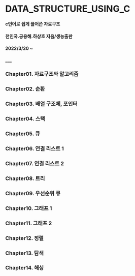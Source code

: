 # DATA_STRUCTURE_USING_C

#### c언어로 쉽게 풀어쓴 자료구조

#### 천인국.공용해.하상호 지음/생능출판

#### 2022/3/20 ~
#### ___

### Chapter01. 자료구조와 알고리즘

### Chapter02. 순환

### Chapter03. 배열 구조체, 포인터

### Chapter04. 스택

### Chapter05. 큐

### Chapter06. 연결 리스트 1

### Chapter07. 연결 리스트 2

### Chapter08. 트리

### Chapter09. 우선순위 큐

### Chapter10. 그래프 1

### Chapter11. 그래프 2

### Chapter12. 정렬

### Chapter13. 탐색

### Chapter14. 해싱
